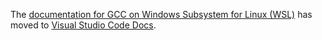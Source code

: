 The [documentation for GCC on Windows Subsystem for Linux (WSL)](https://code.visualstudio.com/docs/cpp/config-wsl) has moved to [Visual Studio Code Docs](https://code.visualstudio.com/docs).